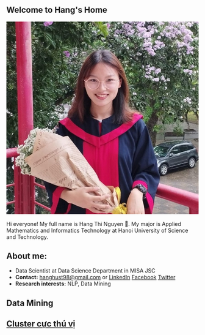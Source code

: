 ## Welcome to Hang's Home
![Image](images/demo/backgrounds/avatar.jpg)

Hi everyone! My full name is Hang Thi Nguyen 🙌. 
My major is Applied Mathematics and Informatics Technology at Hanoi University of Science and Technology.


## About me:
- Data Scientist at Data Science Department in MISA JSC
- **Contact:** hanghust98@gmail.com or [LinkedIn](https://www.linkedin.com/in/hanghust) [Facebook](https://www.facebook.com/520hangnguyen) [Twitter](https://twitter.com/HangNguyen1384)
- **Research interests:** NLP, Data Mining

## Data Mining 
## [**Cluster cực thú vị**](cluster.md)



